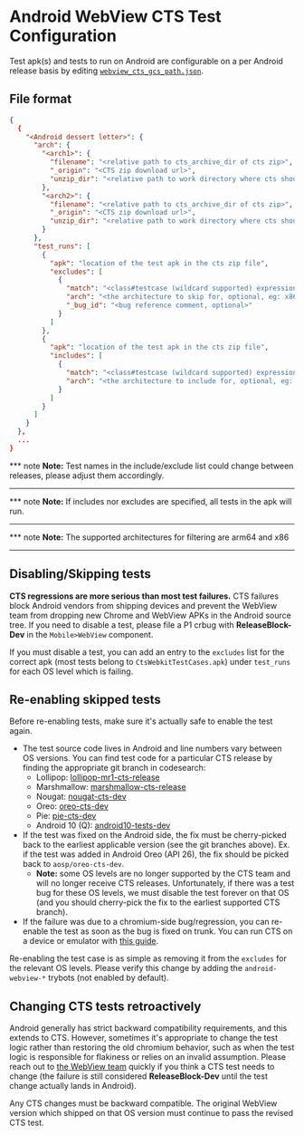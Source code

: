 # Android WebView CTS Test Configuration

Test apk(s) and tests to run on Android are configurable on a per
Android release basis by editing
[`webview_cts_gcs_path.json`](webview_cts_gcs_path.json).

## File format
```json
{
  {
    "<Android dessert letter>": {
      "arch": {
        "<arch1>": {
          "filename": "<relative path to cts_archive_dir of cts zip>",
          "_origin": "<CTS zip download url>",
          "unzip_dir": "<relative path to work directory where cts should be unzipped to>"
        },
        "<arch2>": {
          "filename": "<relative path to cts_archive_dir of cts zip>",
          "_origin": "<CTS zip download url>",
          "unzip_dir": "<relative path to work directory where cts should be unzipped to>"
        }
      },
      "test_runs": [
        {
          "apk": "location of the test apk in the cts zip file",
          "excludes": [
            {
              "match": "<class#testcase (wildcard supported) expression of test to skip>",
              "arch": "<the architecture to skip for, optional, eg: x86 - if not provided, will match all architectures>",
              "_bug_id": "<bug reference comment, optional>"
            }
          ]
        },
        {
          "apk": "location of the test apk in the cts zip file",
          "includes": [
            {
              "match": "<class#testcase (wildcard supported) expression of test to run>",
              "arch": "<the architecture to include for, optional, eg: arm64 - if not provided, will match all architectures>",
            }
          ]
        }
      ]
    }
  },
  ...
}
```

*** note
**Note:** Test names in the include/exclude list could change between releases,
please adjust them accordingly.
***

*** note
**Note:** If includes nor excludes are specified, all tests in the apk will run.
***

*** note
**Note:** The supported architectures for filtering are arm64 and x86
***

## Disabling/Skipping tests

**CTS regressions are more serious than most test failures.** CTS failures block
Android vendors from shipping devices and prevent the WebView team from dropping
new Chrome and WebView APKs in the Android source tree. If you need to disable a
test, please file a P1 crbug with **ReleaseBlock-Dev** in the `Mobile>WebView`
component.

If you must disable a test, you can add an entry to the `excludes` list for the
correct apk (most tests belong to `CtsWebkitTestCases.apk`) under `test_runs`
for each OS level which is failing.

## Re-enabling skipped tests

Before re-enabling tests, make sure it's actually safe to enable the test again.

* The test source code lives in Android and line numbers vary between OS
  versions. You can find test code for a particular CTS release by finding the
  appropriate git branch in codesearch:
    * Lollipop: [lollipop-mr1-cts-release]
    * Marshmallow: [marshmallow-cts-release]
    * Nougat: [nougat-cts-dev]
    * Oreo: [oreo-cts-dev]
    * Pie: [pie-cts-dev]
    * Android 10 (Q): [android10-tests-dev]
* If the test was fixed on the Android side, the fix must be cherry-picked back
  to the earliest applicable version (see the git branches above). Ex. if the
  test was added in Android Oreo (API 26), the fix should be picked back to
  `aosp/oreo-cts-dev`.
    * **Note:** some OS levels are no longer supported by the CTS team and will
      no longer receive CTS releases. Unfortunately, if there was a test bug for
      these OS levels, we must disable the test forever on that OS (and you
      should cherry-pick the fix to the earliest supported CTS branch).
* If the failure was due to a chromium-side bug/regression, you can re-enable
  the test as soon as the bug is fixed on trunk. You can run CTS on a device or
  emulator with [this guide](/android_webview/docs/test-instructions.md#cts).

Re-enabling the test case is as simple as removing it from the `excludes` for
the relevant OS levels. Please verify this change by adding the
`android-webview-*` trybots (not enabled by default).

## Changing CTS tests retroactively

Android generally has strict backward compatibility requirements, and this
extends to CTS. However, sometimes it's appropriate to change the test logic
rather than restoring the old chromium behavior, such as when the test logic is
responsible for flakiness or relies on an invalid assumption. Please reach out
to [the WebView team][1] quickly if you think a CTS test needs to change (the
failure is still considered **ReleaseBlock-Dev** until the test change actually
lands in Android).

Any CTS changes must be backward compatible. The original WebView version which
shipped on that OS version must continue to pass the revised CTS test.

[1]: https://groups.google.com/a/chromium.org/forum/#!forum/android-webview-dev
[lollipop-mr1-cts-release]: https://cs.android.com/android/platform/superproject/+/lollipop-mr1-cts-release:cts/tests/tests/webkit/src/android/webkit/cts/
[marshmallow-cts-release]: https://cs.android.com/android/platform/superproject/+/marshmallow-cts-release:cts/tests/tests/webkit/src/android/webkit/cts/
[nougat-cts-dev]: https://cs.android.com/android/platform/superproject/+/nougat-cts-dev:cts/tests/tests/webkit/src/android/webkit/cts/
[oreo-cts-dev]: https://cs.android.com/android/platform/superproject/+/oreo-cts-dev:cts/tests/tests/webkit/src/android/webkit/cts/
[pie-cts-dev]: https://cs.android.com/android/platform/superproject/+/pie-cts-dev:cts/tests/tests/webkit/src/android/webkit/cts/
[android10-tests-dev]: https://cs.android.com/android/platform/superproject/+/android10-tests-dev:cts/tests/tests/webkit/src/android/webkit/cts/
